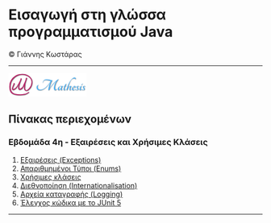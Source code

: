 # Εισαγωγή στη γλώσσα προγραμματισμού Java 
© Γιάννης Κωστάρας

---

[![Mathesis](../../assets/mathesis.png)](http://mathesis.cup.gr)

## Πίνακας περιεχομένων
### Εβδομάδα 4η - Εξαιρέσεις και Χρήσιμες Κλάσεις
1. [Εξαιρέσεις (Exceptions)](Week4/4.1-Exceptions/README.md) 
2. [Απαριθμημένοι Τύποι (Enums)](Week4/4.2-Enums/README.md) 
3. [Χρήσιμες κλάσεις](Week4/4.3-UsefulClasses/README.md) 
4. [Διεθνοποίηση (Internationalisation)](Week4/4.4-Internationalisation/README.md) 
5. [Αρχεία καταγραφής (Logging)](Week4/4.5-Logging/README.md) 
6. [Έλεγχος κώδικα με το JUnit 5](Week4/4.6-UnitTesting/README.md) 
---
